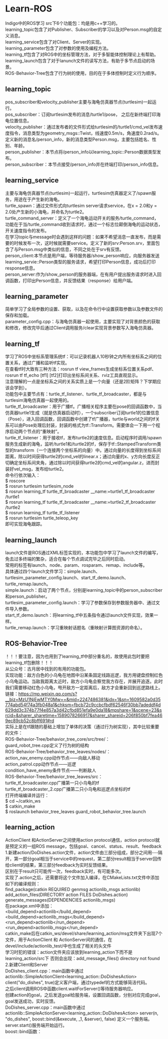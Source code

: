 # Learn-ROS
Indigo中的ROS学习
src下6个功能包：均是用c++学习的。</br>
learning_topic包含了对Publisher、Subscriber的学习以及对Person.msg的自定义消息。</br>
learning_service包含了对Client、Server的实现。</br>
learning_parameter包含了对参数的使用及编程方法。</br>
learning_tf包含了对ROS中的坐标管理方法，对于多智能体控制理论上有帮助。</br>
learning_launch包含了对于lanunch文件的读写方法，有助于多节点启动的场景。</br>
ROS-Behavior-Tree包含了行为树的使用，目的在于多体控制时定义行为顺序。



## learning_topic
pos_subscriber和velocity_publisher主要与海龟仿真器节点(turtlesim)一起运行。</br>
pos_subscriber：订阅turtlesim发布的消息/turtle1/pose， 之后在新终端打印海龟位置信息。</br>
velocity_publisher：通过发布者的文件形式给turtlesim的/turtle1/cmd_vel发布速度指令，消息类型为geometry_msgs::Twist，线速度0.5m/s，角速度0.2rad/s。</br>
定义新的消息名/person_info，新的消息类型Person.msg，主要包括姓名、性别、年龄。</br>
person_publisher：本节点将/person_info以learning_topic::Person数据类型发布。</br>
person_subscriber：本节点接受/person_info并在终端打印/person_info信息。

## learning_service
主要与海龟仿真器节点(turtlesim)一起运行，turtlesim仿真器定义了/spawn服务，用途在于产生新的海龟。</br>
turtle_spawn：通过文件形式向turtlesim server请求service，在x = 2.0和y = 2.0处产生新的小海龟，并命名为turtle2。</br>
turtle_command_server：定义了一个海龟运动开关的服务/turtle_command，功能在于当/turtle_command收到请求时，通过一个标志位颠倒海龟的运动状态，
开关速度指令的发布。</br>
在学习topic与message时会遇到这样的问题：如果不希望消息一直发布，而是需要的时候发布一次，这时候就需要service。定义了新的srv:Person.srv，里面包含了与Person.msg中类似的信息，不同之处在于srv有反馈。</br>
person_client:本节点是用户端，等待服务器/show_person响应，向服务器发送learning_servie::Person类型的服务请求，希望打印Person信息，成功后打印response信息。</br>
person_server:作为/show_person的服务器端，在有用户提出服务请求时进入回调函数，打印出Person信息，并反馈结果（response）给用户端。

## learning_parameter
简单学习了全局参数的设置、获取，以及在命令行中设置获取参数以及参数文件的保存和加载。</br>
parameter_config.cpp：与海龟仿真器一起使用，主要实现了对背景颜色的获取和修改，修改完毕后通过Client调用服务/clear实现背景参数写入海龟仿真器。

## learning_tf
学习了ROS中坐标系管理系统tf：可以记录机器人10秒钟之内所有坐标系之间的位置关系，通过广播和监听tf实现。</br>
在查看tf时大致有三种方法：rosrun tf view_frames生成坐标系位置关系pdf、rosrun tf tf_echo [tf1] [tf2]打印出坐标系间关系、rviz工具直观显示。</br>
注意理解的一点是坐标系之间的关系实质上是一个向量（还是2阶矩阵？下学期应该会学到）。</br>
功能包中主要节点有：turtle_tf_listener、turtle_tf_broadcaster，都是与turtlesim海龟仿真器一起使用的。</br>
turtle_tf_broadcaster：用于广播tf。广播相关程序主要在pose的回调函数中，当仿真器turtle1生成（就是仿真器启动时），一个subscriber订阅turtle1的位置信息（Pose），进入回调函数，回调函数中创建了tf广播器，turtle与world之间的tf关系可以由Pose处理后封装，封装的格式为tf::Transform。需要体会一下用一个程序启动两个节点的“重映射”。</br>
turtle_tf_listener：用于接收tf，发布turtle2的速度信息。启动程序时调用/spawn服务生成新的海龟，监听/turtle1和/turtle2的tf，保存于tf::StampedTransform类型的transform（一个连接两个坐标系的向量）中。通过向量的长度得到坐标系间距离，除以时间获得turtle2的cmd_vel的linear.x；通过向量的x、y方向长度反正切确定坐标系间夹角，通过除以时间获得turtle2的cmd_vel的angular.z，进而封装好vel_msg，发布给turtle2。</br>
命令行依次输入：</br>
$ roscore</br>
$ rosrun turtlesim turtlesim_node</br>
$ rosrun learning_tf turtle_tf_broadcaster __name:=turtle1_tf_broadcaster /turtle1</br>
$ rosrun learning_tf turtle_tf_broadcaster __name:=turtle2_tf_broadcaster /turtle2</br>
$ rosrun learning_tf turtle_tf_listener</br>
$ rosrun turtlesim turtle_teleop_key</br>
即可实现海龟跟踪。

## learning_launch
launch文件是ROS通过XML标签实现的，本功能包中学习了launch文件的编写，免去过多终端的繁杂，适合在每个节点调试完毕之后同时启动。</br>
常用的标签有launch、node、param、rosparam、remap、include等。</br>
具体通过四个launch文件学习：simple.launch、turtlesim_parameter_config.launch、start_tf_demo.launch、turtle_remap.launch。</br>
simple.launch：启动了两个节点，分别是learning_topic中的person_subscriber和person_publisher。</br>
turtlesim_parameter_config.launch：学习了参数保存到参数服务器中、通过文件导入参数。</br>
start_tf_demo.launch：将learning_tf中五条指令通过launch文件实现，效果一样。</br>
turtle_remap.launch：学习重映射话题名（重映射计算图资源的命名）。

## ROS-Behavior-Tree
！！！要注意，因为也用到了learning_tf中部分重名的，故使用此包时要把learning_tf包删除！！！ </br>
从公众号：古月居中找到的有用的功能包。</br>
实现功能：敌方白色的小乌龟在地图中沿某条固定线路巡逻，我方用键盘控制红色小乌龟运动。当敌我距离太近时，敌方小乌龟会察觉我方存在，并展开追逐。此时我们需要移动红色小乌龟，甩开敌方一定距离后，敌方才会重新回到巡逻路线上。</br>
链接：https://mp.weixin.qq.com/s?__biz=MzU1NjEwMTY0Mw==&mid=2247486381&idx=1&sn=1609582a0d35774abd54f74a3fb048a1&chksm=fbcb72c9ccbcfbdf62546f30bb7adeddf4d629dd3c374b77f4e857a3d42cfbd851efa9e0da18&mpshare=1&scene=23&srcid=&sharer_sharetime=1589078266917&sharer_shareid=206f850bf7fea469ec89cb52c8bff691#rd
</br>实际上是在tf跟随的基础上增加了单体的决策（通过行为树实现），其中比较重要的文件：</br>
ROS-Behavior-Tree/behavior_tree_core/src/tree/：</br>
 guard_robot_tree.cpp定义了行为树的结构</br>
ROS-Behavior-Tree/behavior_tree_leaves/nodes/：</br>
 action_nav_enemy.cpp动作节点——向敌人移动</br>
 action_patrol.cpp动作节点——巡逻</br>
 condition_have_enemy条件节点——判断敌人</br>
ROS-Behavior-Tree/behavior_tree_leaves/src：</br>
 turtle_tf_broadcaster.cpp广播第一只小乌龟的tf</br>
 turtle_tf_broadcaster_2.cpp广播第二只小乌龟和巡逻点坐标的tf</br>
打开终端编译并运行：</br>
$ cd ~/catkin_ws</br>
$ catkin_make</br>
$ roslaunch behavior_tree_leaves guard_robot_behavior_tree.launch</br>

## learning_action
ActionClient 和ActionServer之间使用action protocol通信，action protocol就是预定义的一组ROS message，包括goal、cancel、status、result、feedback
1.新建action/DoDishes.action文件，action文件由三部分组成，部分之间用---隔开，第一部分goal相当于service中的request，第二部分result相当于server回传给client的结果，第三部分feedback为实时反馈结果。</br>
区别在于result只可能传一次，feedback实时，有可能多次。</br>
实现了.action之后，还需要将这个文件加入编译，在CMakeLists.txt文件中添加如下的编译规则：</br>
find_package(catkin REQUIRED genmsg actionlib_msgs actionlib)</br>
add_action_files(DIRECTORY action FILES DoDishes.action)</br> generate_messages(DEPENDENCIES actionlib_msgs)</br>
在package.xml中添加：</br>
<build_depend>actionlib</build_depend>  </br>
<build_depend>actionlib_msgs</build_depend></br>
<run_depend>actionlib</run_depend> </br>
<run_depend>actionlib_msgs</run_depend></br>
catkin_make后在catkin_ws/devel/share/learning_action/msg文件夹下出现7个文件，用于ActionClient 和 ActionServer间的通信，在devel/include/actionlib_test/中也生成了相关的头文件</br>
学习时犯的错误：action文件夹应该放到learning_action下而不是learning_action/src下 否则会出现：add_message_files() directory not found</br>
2.新建Client和Server  
DoDishes_client.cpp：main函数中通过actionlib::SimpleActionClient<learning_action::DoDishesAction> client("do_dishes", true)定义客户端，通过typedef的方式能够简洁代码。  
之后client调用ROS中函数client.waitForServer()等待服务器响应。  
创建action的goal，之后发送goal给服务端，设置回调函数，分别对应完成goal，goal发送成功，实时反馈。  
DoDishes_server.cpp：main函数中通过actionlib::SimpleActionServer<learning_action::DoDishesAction> server(n, "do_dishes", boost::bind(&execute, _1, &server), false) 定义一个服务端。  
server.start()服务端开始运行。  
boost::bind函数：























